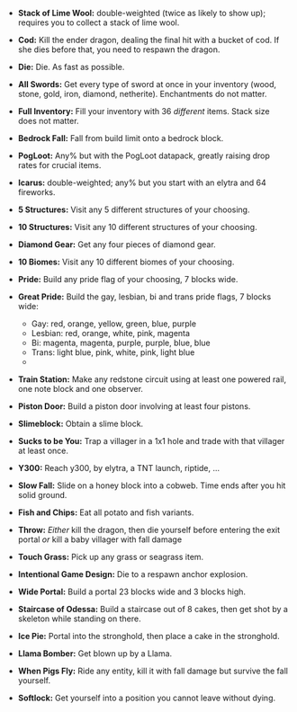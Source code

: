 - **Stack of Lime Wool:** double-weighted (twice as likely to show up); requires you to collect a stack of lime wool.

- **Cod:** Kill the ender dragon, dealing the final hit with a bucket of cod. If she dies before that, you need to respawn the dragon.

- **Die:** Die. As fast as possible.

- **All Swords:** Get every type of sword at once in your inventory (wood, stone, gold, iron, diamond, netherite). Enchantments do not matter.

- **Full Inventory:** Fill your inventory with 36 *different* items. Stack size does not matter.

- **Bedrock Fall:** Fall from build limit onto a bedrock block.

- **PogLoot:** Any% but with the PogLoot datapack, greatly raising drop rates for crucial items.

- **Icarus:** double-weighted; any% but you start with an elytra and 64 fireworks.

- **5 Structures:** Visit any 5 different structures of your choosing.

- **10 Structures:** Visit any 10 different structures of your choosing.

- **Diamond Gear:** Get any four pieces of diamond gear.

- **10 Biomes:** Visit any 10 different biomes of your choosing.

- **Pride:** Build any pride flag of your choosing, 7 blocks wide.

- **Great Pride:** Build the gay, lesbian, bi and trans pride flags, 7 blocks wide:
    - Gay: red, orange, yellow, green, blue, purple
    - Lesbian: red, orange, white, pink, magenta
    - Bi: magenta, magenta, purple, purple, blue, blue
    - Trans: light blue, pink, white, pink, light blue
    - 

- **Train Station:** Make any redstone circuit using at least one powered rail, one note block and one observer.

- **Piston Door:** Build a piston door involving at least four pistons.

- **Slimeblock:** Obtain a slime block.

- **Sucks to be You:** Trap a villager in a 1x1 hole and trade with that villager at least once.

- **Y300:** Reach y300, by elytra, a TNT launch, riptide, ...

- **Slow Fall:** Slide on a honey block into a cobweb. Time ends after you hit solid ground.

- **Fish and Chips:** Eat all potato and fish variants.

- **Throw:** *Either* kill the dragon, then die yourself before entering the exit portal *or* kill a baby villager with fall damage

- **Touch Grass:** Pick up any grass or seagrass item.

- **Intentional Game Design:** Die to a respawn anchor explosion.

- **Wide Portal:** Build a portal 23 blocks wide and 3 blocks high.

- **Staircase of Odessa:** Build a staircase out of 8 cakes, then get shot by a skeleton while standing on there.

- **Ice Pie:** Portal into the stronghold, then place a cake in the stronghold.

- **Llama Bomber:** Get blown up by a Llama.

- **When Pigs Fly:** Ride any entity, kill it with fall damage but survive the fall yourself.

- **Softlock:** Get yourself into a position you cannot leave without dying.